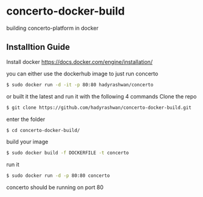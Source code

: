 # concerto-docker-build
building concerto-platform in docker

## Installtion Guide
Install docker https://docs.docker.com/engine/installation/

you can either use the dockerhub image to just run concerto
```sh
$ sudo docker run -d -it -p 80:80 hadyrashwan/concerto
```
or built it the latest and run it with the following 4 commands 
Clone the repo
```sh
$ git clone https://github.com/hadyrashwan/concerto-docker-build.git
```
enter the folder 
```sh
$ cd concerto-docker-build/
```
build your image
```sh
$ sudo docker build -f DOCKERFILE -t concerto 
```

run it 
```sh
$ sudo docker run -d -p 80:80 concerto
```
concerto should be running on port 80
